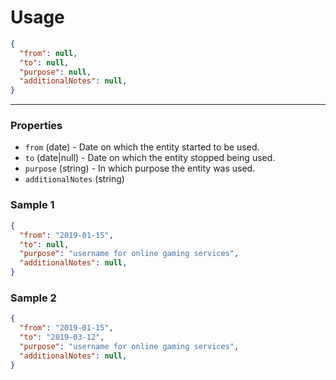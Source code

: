 # Usage

```json
{
  "from": null,
  "to": null,
  "purpose": null,
  "additionalNotes": null,
}
```
---

### Properties
<!-- model start -->
- `from` (date) - Date on which the entity started to be used.
- `to` (date|null) - Date on which the entity stopped being used.
- `purpose` (string) - In which purpose the entity was used.
- `additionalNotes` (string)
<!-- model end -->

### Sample 1
```json
{
  "from": "2019-01-15",
  "to": null,
  "purpose": "username for online gaming services",
  "additionalNotes": null,
}
```

### Sample 2
```json
{
  "from": "2019-01-15",
  "to": "2019-03-12",
  "purpose": "username for online gaming services",
  "additionalNotes": null,
}
```
